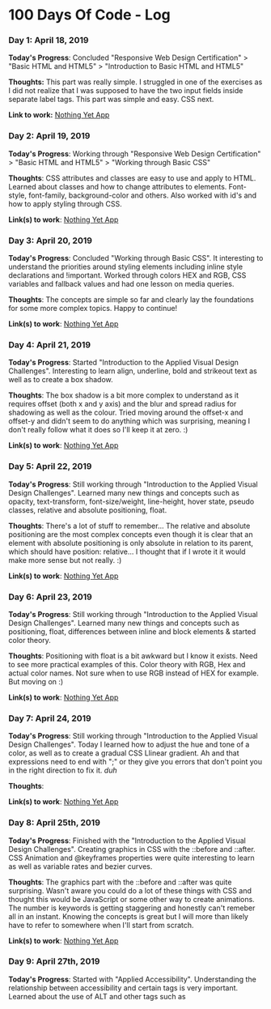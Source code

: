 # 100 Days Of Code - Log

### Day 1: April 18, 2019

**Today's Progress**: Concluded "Responsive Web Design Certification" > "Basic HTML and HTML5" > "Introduction to Basic HTML and HTML5"

**Thoughts:** This part was really simple. I struggled in one of the exercises as I did not realize that I was supposed to have the two input fields inside separate label tags. This part was simple and easy. CSS next.

**Link to work:** [Nothing Yet App](http://nothing.yet)

### Day 2: April 19, 2019

**Today's Progress**: Working through "Responsive Web Design Certification" > "Basic HTML and HTML5" > "Working through Basic CSS"

**Thoughts**: CSS attributes and classes are easy to use and apply to HTML. Learned about classes and how to change attributes to elements. Font-style, font-family, background-color and others. Also worked with id's and how to apply styling through CSS.   

**Link(s) to work**: [Nothing Yet App](http://nothing.yet)

### Day 3: April 20, 2019

**Today's Progress**: Concluded "Working through Basic CSS". It interesting to understand the priorities around styling elements including inline style declarations and !important. Worked through colors HEX and RGB, CSS variables and fallback values and had one lesson on media queries.

**Thoughts**: The concepts are simple so far and clearly lay the foundations for some more complex topics. Happy to continue!

**Link(s) to work**: [Nothing Yet App](http://nothing.yet)

### Day 4: April 21, 2019

**Today's Progress**: Started "Introduction to the Applied Visual Design Challenges". Interesting to learn align, underline, bold and strikeout  text as well as to create a box shadow.

**Thoughts**: The box shadow is a bit more complex to understand as it requires offset (both x and y axis) and the blur and spread radius for shadowing as well as the colour. Tried moving around the offset-x and offset-y and didn't seem to do anything which was surprising, meaning I don't really follow what it does so I'll keep it at zero. :)

**Link(s) to work**: [Nothing Yet App](http://nothing.yet)

### Day 5: April 22, 2019

**Today's Progress**: Still working through "Introduction to the Applied Visual Design Challenges". Learned many new things and concepts such as opacity, text-transform, font-size/weight, line-height, hover state, pseudo classes, relative and absolute positioning, float.

**Thoughts**: There's a lot of stuff to remember... The relative and absolute positioning are the most complex concepts even though it is clear that an element with absolute positioning is only absolute in relation to its parent, which should have position: relative... I thought that if I wrote it it would make more sense but not really. :)

**Link(s) to work**: [Nothing Yet App](http://nothing.yet)

### Day 6: April 23, 2019

**Today's Progress**: Still working through "Introduction to the Applied Visual Design Challenges". Learned many new things and concepts such as positioning, float, differences between inline and block elements & started color theory.

**Thoughts**: Positioning with float is a bit awkward but I know it exists. Need to see more practical examples of this. Color theory with RGB, Hex and actual color names. Not sure when to use RGB instead of HEX for example. But moving on :)

**Link(s) to work**: [Nothing Yet App](http://nothing.yet)

### Day 7: April 24, 2019

**Today's Progress**: Still working through "Introduction to the Applied Visual Design Challenges". Today I learned how to adjust the hue and tone of a color, as well as to create a gradual CSS Llinear gradient. Ah and that expressions need to end with ";" or they give you errors that don't point you in the right direction to fix it. *duh*

**Thoughts**: 

**Link(s) to work**: [Nothing Yet App](http://nothing.yet)

### Day 8: April 25th, 2019

**Today's Progress**: Finished with the "Introduction to the Applied Visual Design Challenges". Creating graphics in CSS with the ::before and ::after. CSS Animation and @keyframes properties were quite interesting to learn as well as variable rates and bezier curves.  

**Thoughts**: The graphics part with the ::before and ::after was quite surprising. Wasn't aware you could do a lot of these things with CSS and thought this would be JavaScript or some other way to create animations. The number is keywords is getting staggering and honestly can't remeber all in an instant. Knowing the concepts is great but I will more than likely have to refer to somewhere when I'll start from scratch. 

**Link(s) to work**: [Nothing Yet App](http://nothing.yet)

### Day 9: April 27th, 2019

**Today's Progress**: Started with "Applied Accessibility". Understanding the relationship between accessibility and certain tags is very important. Learned about the use of ALT and other tags such as <header> <audio> <footer> <nav> <article> <section> <main>. Interesting how <header> <footer> <nav> <article> <section> are in all effects a <div> but the difference is really due to accessibility and how screen readers use these specific tags to aid people that are visually impared.

**Thoughts**: It's really important to design for accessibility to ensure that people that cannot read can still benefit from the information a website. 

**Link(s) to work**: [Nothing Yet App](http://nothing.yet)

### Day 10: April 29th, 2019

**Today's Progress**: Finished "Applied Accessibility". Interesting how using CSS to position text away from the screen visibility to allow screen readers to read it. Never thought about it. While I understood the concept, I honestly didn't understand how it then works, or how does the scrfeen reader reads a table, for example, but I hope there will some more about it ahead, or I will have to find more information as I won't be able to implement it. 

**Thoughts**: What I learned from this module is that accessibility is probably a subject on its own. I realized I don't really understand the challenges faced by visually impaired persons or what the technology does and what it can do to assist people. While I know its an issue, never REALLY thought about. #FeelingGuilty 

**Link(s) to work**: [Nothing Yet App](http://nothing.yet)

### Day 11: May 1st, 2019

**Today's Progress**: Finished the Responsive Web Design Challenges. The viewport concept is definitely interesting, more so due to mobile devices. Also understood something about image responsiveness that I had a question on. Learned vh, vw, vmin and vmax as options to em and px. Learned media queries and image responsiveness as well as "retina images".

**Thoughts**: Short module but key concepts. Interesting p+oint on image responsiveness that regardless of "width: 100%" the image does not go over it's max width, an issue I faced before and couldn't figure out.

**Link(s) to work**: [Nothing Yet App](http://nothing.yet)

### Day X: MONTH DAY, 2019

**Today's Progress**:

**Thoughts**:

**Link(s) to work**: [Example App](http://www.example.com)